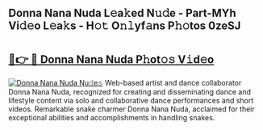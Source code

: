 ## Donna Nana Nuda L𝚎a𝚔ed N𝚞𝚍e - Part-MYh Vi𝚍𝚎o L𝚎a𝚔s - H𝚘𝚝 O𝚗𝚕yf𝚊ns P𝚑𝚘tos 0zeSJ

# <h2><a href="http://kf8ijr.oniu.top/?m=Donna+Nana+Nuda">🔗👉 🔴 Donna Nana Nuda P𝚑ot𝚘𝚜 V𝚒d𝚎o</a></h2>

[![Donna Nana Nuda Nu𝚍e𝚜](https://i.imgur.com/0qMVB7G.gif)](http://kf8ijr.oniu.top/?m=Donna+Nana+Nuda)
Web-based artist and dance collaborator Donna Nana Nuda, recognized for creating and disseminating dance and lifestyle content via solo and collaborative dance performances and short videos. Remarkable snake charmer Donna Nana Nuda, acclaimed for their exceptional abilities and accomplishments in handling snakes.  
